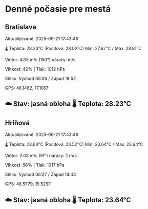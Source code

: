 ﻿# Denné počasie pre mestá

## Bratislava
Aktualizované: 2025-09-21 17:43:49

🌡️ Teplota: 28.23°C 
(Pocitová: 28.02°C)
Min: 27.62°C / Max: 28.81°C

Vietor: 4.63 m/s    (150°) 
nárazy:  m/s

Vlhkosť: 42% | Tlak: 1012 hPa

Slnko: Východ 06:36 / Západ 18:52

GPS: 48.1482, 17.1067

☁️ Stav: jasná obloha        🌡️ Teplota: 28.23°C
---

## Hriňová
Aktualizované: 2025-09-21 17:43:49

🌡️ Teplota: 23.64°C 
(Pocitová: 23.52°C)
Min: 23.64°C / Max: 23.64°C

Vietor: 2.03 m/s (91°)
nárazy: 2 m/s

Vlhkosť: 56% | Tlak: 1017 hPa

Slnko: Východ 06:27 / Západ 18:43

GPS: 48.5779, 19.5257

☁️ Stav: jasná obloha        🌡️ Teplota: 23.64°C
---
